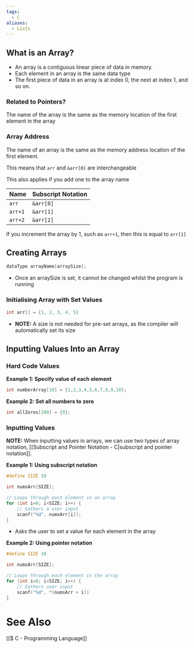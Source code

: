 ```yaml
---
tags:
  - C
aliases:
  - Lists
---
```

## What is an Array?
- An array is a contiguous linear piece of data in memory. 
- Each element in an array is the same data type
- The first piece of data in an array is at index 0, the next at index 1, and so on.

### Related to Pointers?
The name of the array is the same as the memory location of the first element in the array

### Array Address
The name of an array is the same as the memory address location of the first element.

This means that `arr` and `&arr[0]` are interchangeable

This also applies if you add one to the array name

| Name    | Subscript Notation |
| ------- | ------------------ |
| `arr`   | `&arr[0]`          |
| `arr+1` | `&arr[1]`          |
| `arr+2` | `&arr[2]`          |

If you increment the array by 1, such as `arr+1`, then this is equal to `arr[1]`

## Creating Arrays
```c showlinenumbers
dataType arrayName[arraySize];
```
- Once an arraySize is set, it cannot be changed whilst the program is running
### Initialising Array with Set Values
```c showlinenumbers
int arr[] = {1, 2, 3, 4, 5}
```
- **NOTE:** A size is not needed for pre-set arrays, as the compiler will automatically set its size


## Inputting Values Into an Array
### Hard Code Values
**Example 1: Specify value of each element**
```c showlinenumbers
int numberArray[10] = {1,2,3,4,5,6,7,8,9,10};
```

**Example 2: Set all numbers to zero**
```c showlinenumbers
int allZeros[100] = {0}; 
```

### Inputting Values
**NOTE:** When inputting values in arrays, we can use two types of array notation, [[Subscript and Pointer Notation - C|subscript and pointer notation]]. 

**Example 1: Using subscript notation**
```c showlinenumbers {8}
#define SIZE 10

int numsArr[SIZE];

// Loops through each element in an array
for (int i=0; i<SIZE; i++) {
	// Gathers a user input
	scanf("%d", numsArr[i]);
}
```
- Asks the user to set a value for each element in the array

**Example 2: Using pointer notation**
```c showlinenumbers {8} 
#define SIZE 10

int numsArr[SIZE];

// Loops through each element in the array
for (int i=0; i<SIZE; i++) {
	// Gathers user input
	scanf("%d", *(numsArr + i))
}
```

# See Also
[[$ C - Programming Language]]